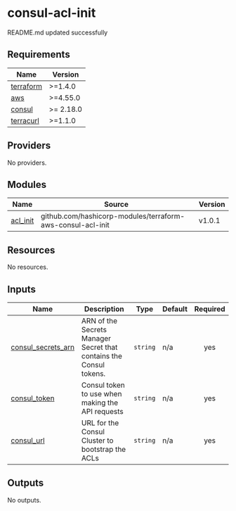 # consul-acl-init

<!-- BEGINNING OF PRE-COMMIT-TERRAFORM DOCS HOOK -->
README.md updated successfully
<!-- END OF PRE-COMMIT-TERRAFORM DOCS HOOK -->

<!-- BEGIN_TF_DOCS -->
## Requirements

| Name | Version |
|------|---------|
| <a name="requirement_terraform"></a> [terraform](#requirement\_terraform) | >=1.4.0 |
| <a name="requirement_aws"></a> [aws](#requirement\_aws) | >=4.55.0 |
| <a name="requirement_consul"></a> [consul](#requirement\_consul) | >= 2.18.0 |
| <a name="requirement_terracurl"></a> [terracurl](#requirement\_terracurl) | >=1.1.0 |

## Providers

No providers.

## Modules

| Name | Source | Version |
|------|--------|---------|
| <a name="module_acl_init"></a> [acl\_init](#module\_acl\_init) | github.com/hashicorp-modules/terraform-aws-consul-acl-init | v1.0.1 |

## Resources

No resources.

## Inputs

| Name | Description | Type | Default | Required |
|------|-------------|------|---------|:--------:|
| <a name="input_consul_secrets_arn"></a> [consul\_secrets\_arn](#input\_consul\_secrets\_arn) | ARN of the Secrets Manager Secret that contains the Consul tokens. | `string` | n/a | yes |
| <a name="input_consul_token"></a> [consul\_token](#input\_consul\_token) | Consul token to use when making the API requests | `string` | n/a | yes |
| <a name="input_consul_url"></a> [consul\_url](#input\_consul\_url) | URL for the Consul Cluster to bootstrap the ACLs | `string` | n/a | yes |

## Outputs

No outputs.
<!-- END_TF_DOCS -->